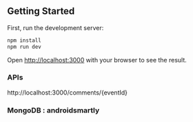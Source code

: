 ## Getting Started

First, run the development server:

```bash
npm install
npm run dev
```

Open [http://localhost:3000](http://localhost:3000) with your browser to see the result.

### APIs

http://localhost:3000/comments/{eventId}

### MongoDB : androidsmartly